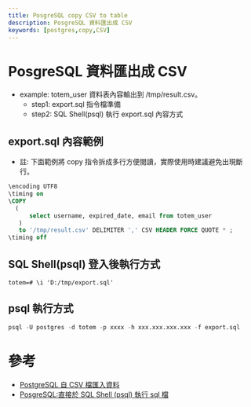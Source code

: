```yaml
---
title: PosgreSQL copy CSV to table
description: PosgreSQL 資料匯出成 CSV
keywords: [postgres,copy,CSV]
---
```


# PosgreSQL 資料匯出成 CSV
* example: totem_user 資料表內容輸出到 /tmp/result.csv。
    * step1: export.sql 指令檔準備
    * step2: SQL Shell(psql) 執行 export.sql 內容方式

## export.sql 內容範例
* 註: 下面範例將 copy 指令拆成多行方便閱讀，實際使用時建議避免出現斷行。

```sql
\encoding UTF8
\timing on
\COPY  
  ( 
      select username, expired_date, email from totem_user
   ) 
   to '/tmp/result.csv' DELIMITER ',' CSV HEADER FORCE QUOTE * ;
\timing off
```

## SQL Shell(psql) 登入後執行方式
  
```shell
totem=# \i 'D:/tmp/export.sql'
```

## psql 執行方式

```sql
psql -U postgres -d totem -p xxxx -h xxx.xxx.xxx.xxx -f export.sql
```



# 參考
* [PostgreSQL 自 CSV 檔匯入資料](./PosgreSQL_copy_from_CSV)
* [PosgreSQL:直接於 SQL Shell (psql) 執行 sql 檔](./SqlShell_psql_Basic)

